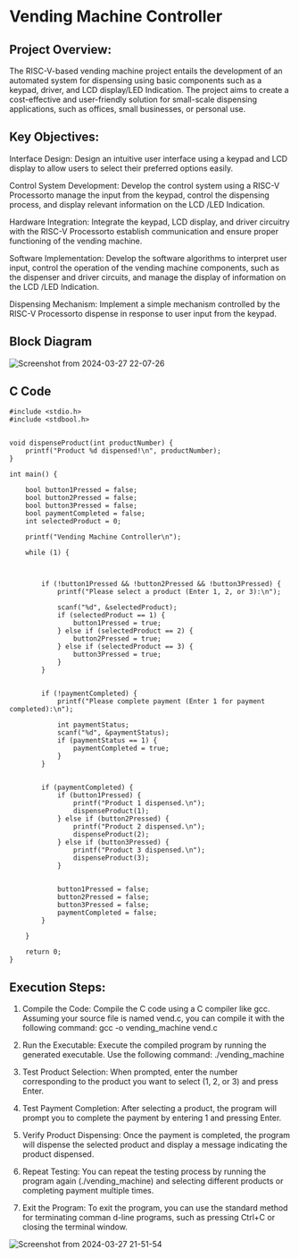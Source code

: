 # Vending Machine Controller

## Project Overview:

The RISC-V-based vending machine project entails the development of an automated system for dispensing  using basic components such as a keypad, driver, and LCD display/LED Indication. The project aims to create a cost-effective and user-friendly solution for small-scale  dispensing applications, such as offices, small businesses, or personal use.

## Key Objectives:

Interface Design: Design an intuitive user interface using a keypad and LCD display to allow users to select their preferred  options easily.

Control System Development: Develop the control system using a RISC-V  Processorto manage the input from the keypad, control the  dispensing process, and display relevant information on the LCD /LED Indication.

Hardware Integration: Integrate the keypad, LCD display, and driver circuitry with the RISC-V  Processorto establish communication and ensure proper functioning of the  vending machine.

Software Implementation: Develop the software algorithms to interpret user input, control the operation of the vending machine components, such as the  dispenser and driver circuits, and manage the display of information on the LCD /LED Indication.

 Dispensing Mechanism: Implement a simple mechanism controlled by the RISC-V  Processorto dispense  in response to user input from the keypad.

## Block Diagram

![Screenshot from 2024-03-27 22-07-26](https://github.com/LRAJA33/RISCV-HDP/assets/105126037/e9ecfc48-7250-475c-a17f-0b57547fb537)



## C Code

```
#include <stdio.h>
#include <stdbool.h>


void dispenseProduct(int productNumber) {
    printf("Product %d dispensed!\n", productNumber);
}

int main() {

    bool button1Pressed = false;
    bool button2Pressed = false;
    bool button3Pressed = false;
    bool paymentCompleted = false;
    int selectedProduct = 0;

    printf("Vending Machine Controller\n");

    while (1) {



        if (!button1Pressed && !button2Pressed && !button3Pressed) {
            printf("Please select a product (Enter 1, 2, or 3):\n");

            scanf("%d", &selectedProduct);
            if (selectedProduct == 1) {
                button1Pressed = true;
            } else if (selectedProduct == 2) {
                button2Pressed = true;
            } else if (selectedProduct == 3) {
                button3Pressed = true;
            }
        }


        if (!paymentCompleted) {
            printf("Please complete payment (Enter 1 for payment completed):\n");

            int paymentStatus;
            scanf("%d", &paymentStatus);
            if (paymentStatus == 1) {
                paymentCompleted = true;
            }
        }


        if (paymentCompleted) {
            if (button1Pressed) {
                printf("Product 1 dispensed.\n");
                dispenseProduct(1);
            } else if (button2Pressed) {
                printf("Product 2 dispensed.\n");
                dispenseProduct(2);
            } else if (button3Pressed) {
                printf("Product 3 dispensed.\n");
                dispenseProduct(3);
            }


            button1Pressed = false;
            button2Pressed = false;
            button3Pressed = false;
            paymentCompleted = false;
        }

    }

    return 0;
}

```
## Execution Steps:

1. Compile the Code: Compile the C code using a C compiler like gcc. Assuming your source file is named vend.c, you can compile it with the following command:
gcc -o vending_machine vend.c

2. Run the Executable: Execute the compiled program by running the generated executable. Use the following command:
./vending_machine

3. Test Product Selection: When prompted, enter the number corresponding to the product you want to select (1, 2, or 3) and press Enter.

4. Test Payment Completion: After selecting a product, the program will prompt you to complete the payment by entering 1 and pressing Enter.

5. Verify Product Dispensing: Once the payment is completed, the program will dispense the selected product and display a message indicating the product dispensed.

6. Repeat Testing: You can repeat the testing process by running the program again (./vending_machine) and selecting different products or completing payment multiple times.

7. Exit the Program: To exit the program, you can use the standard method for terminating comman
d-line programs, such as pressing Ctrl+C or closing the terminal window.

![Screenshot from 2024-03-27 21-51-54](https://github.com/LRAJA33/RISCV-HDP/assets/105126037/318cd074-8d43-477d-9003-2781bf52353d)

